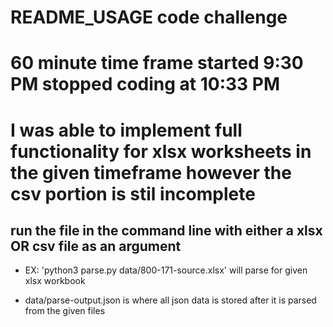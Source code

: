 # README_USAGE code challenge
# 60 minute time frame started 9:30 PM stopped coding at 10:33 PM
# I was able to implement full functionality for xlsx worksheets in the given timeframe however the csv portion is stil incomplete

## run the file in the command line with either a xlsx OR csv file as an argument

- EX: 'python3 parse.py data/800-171-source.xlsx' will parse for given xlsx workbook

- data/parse-output.json is where all json data is stored after it is parsed from the given files
